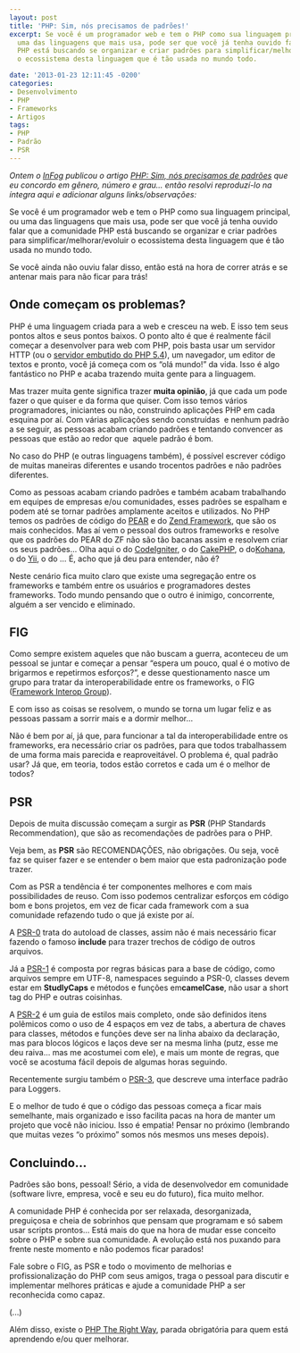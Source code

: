 ```yaml
---
layout: post
title: 'PHP: Sim, nós precisamos de padrões!'
excerpt: Se você é um programador web e tem o PHP como sua linguagem principal, ou
  uma das linguagens que mais usa, pode ser que você já tenha ouvido falar que a comunidade
  PHP está buscando se organizar e criar padrões para simplificar/melhorar/evoluir
  o ecossistema desta linguagem que é tão usada no mundo todo.

date: '2013-01-23 12:11:45 -0200'
categories:
- Desenvolvimento
- PHP
- Frameworks
- Artigos
tags:
- PHP
- Padrão
- PSR
---
```

<p><em>Ontem o <a href="http://infog.casoft.info/">InFog</a> publicou o artigo <a href="http://infog.casoft.info/2013/01/php-sim-nos-precisamos-de-padroes/">PHP: Sim, nós precisamos de padrões</a> que eu concordo em gênero, número e grau... então resolvi reproduzí-lo na íntegra aqui e adicionar alguns links/observações:</em></p>
<p>Se você é um programador web e tem o PHP como sua linguagem principal, ou uma das linguagens que mais usa, pode ser que você já tenha ouvido falar que a comunidade PHP está buscando se organizar e criar padrões para simplificar/melhorar/evoluir o ecossistema desta linguagem que é tão usada no mundo todo.</p>
<p>Se você ainda não ouviu falar disso, então está na hora de correr atrás e se antenar mais para não ficar para trás!</p>
<h2>Onde começam os problemas?</h2>
<p>PHP é uma linguagem criada para a web e cresceu na web. E isso tem seus pontos altos e seus pontos baixos. O ponto alto é que é realmente fácil começar a desenvolver para web com PHP, pois basta usar um servidor HTTP (ou o <a title="PHP 5.4 – Servidor interno" href="/php-5-4-servidor-interno">servidor embutido do PHP 5.4</a>), um navegador, um editor de textos e pronto, você já começa com os “olá mundo!” da vida. Isso é algo fantástico no PHP e acaba trazendo muita gente para a linguagem.</p>
<p>Mas trazer muita gente significa trazer <strong>muita opinião</strong>, já que cada um pode fazer o que quiser e da forma que quiser. Com isso temos vários programadores, iniciantes ou não, construindo aplicações PHP em cada esquina por aí. Com várias aplicações sendo construídas  e nenhum padrão a se seguir, as pessoas acabam criando padrões e tentando convencer as pessoas que estão ao redor que  aquele padrão é bom.</p>
<p>No caso do PHP (e outras linguagens também), é possível escrever código de muitas maneiras diferentes e usando trocentos padrões e não padrões diferentes.</p>
<p>Como as pessoas acabam criando padrões e também acabam trabalhando em equipes de empresas e/ou comunidades, esses padrões se espalham e podem até se tornar padrões amplamente aceitos e utilizados. No PHP temos os padrões de código do <a title="Padrões do PEAR" href="http://pear.php.net/manual/en/standards.php">PEAR</a> e do <a title="Padrão Zend Framework" href="http://framework.zend.com/manual/1.12/en/coding-standard.html">Zend Framework</a>, que são os mais conhecidos. Mas aí vem o pessoal dos outros frameworks e resolve que os padrões do PEAR do ZF não são tão bacanas assim e resolvem criar os seus padrões… Olha aqui o do <a title="Estilos do CodeIgniter" href="http://ellislab.com/codeigniter/user-guide/general/styleguide.html">CodeIgniter</a>, o do <a title="Estilos do CakePHP" href="http://book.cakephp.org/2.0/en/contributing/cakephp-coding-conventions.html">CakePHP</a>, o do<a title="Estilos do Kohana" href="http://kohanaframework.org/3.3/guide/kohana/conventions">Kohana</a>, o do <a title="Estilos do Yii" href="http://www.yiiframework.com/wiki/102/code-style">Yii</a>, o do … É, acho que já deu para entender, não é?</p>
<p>Neste cenário fica muito claro que existe uma segregação entre os frameworks e também entre os usuários e programadores destes frameworks. Todo mundo pensando que o outro é inimigo, concorrente, alguém a ser vencido e eliminado.</p>
<h2>FIG</h2>
<p>Como sempre existem aqueles que não buscam a guerra, aconteceu de um pessoal se juntar e começar a pensar “espera um pouco, qual é o motivo de brigarmos e repetirmos esforços?”, e desse questionamento nasce um grupo para tratar da interoperabilidade entre os frameworks, o FIG (<a title="Site do FIG" href="http://www.php-fig.org/">Framework Interop Group</a>).</p>
<p>E com isso as coisas se resolvem, o mundo se torna um lugar feliz e as pessoas passam a sorrir mais e a dormir melhor…</p>
<p>Não é bem por aí, já que, para funcionar a tal da interoperabilidade entre os frameworks, era necessário criar os padrões, para que todos trabalhassem de uma forma mais parecida e reaproveitável. O problema é, qual padrão usar? Já que, em teoria, todos estão corretos e cada um é o melhor de todos?</p>
<h2>PSR</h2>
<p>Depois de muita discussão começam a surgir as <strong>PSR</strong> (PHP Standards Recommendation), que são as recomendações de padrões para o PHP.</p>
<p>Veja bem, as <strong>PSR</strong> são RECOMENDAÇÕES, não obrigações. Ou seja, você faz se quiser fazer e se entender o bem maior que esta padronização pode trazer.</p>
<p>Com as PSR a tendência é ter componentes melhores e com mais possibilidades de reuso. Com isso podemos centralizar esforços em código bom e bons projetos, em vez de ficar cada framework com a sua comunidade refazendo tudo o que já existe por aí.</p>
<p>A <a href="https://github.com/php-fig/fig-standards/blob/master/accepted/PSR-0.md">PSR-0</a> trata do autoload de classes, assim não é mais necessário ficar fazendo o famoso <strong>include</strong> para trazer trechos de código de outros arquivos.</p>
<p>Já a <a title="PSR-1" href="https://github.com/php-fig/fig-standards/blob/master/accepted/PSR-1-basic-coding-standard.md">PSR-1</a> é composta por regras básicas para a base de código, como arquivos sempre em UTF-8, namespaces seguindo a PSR-0, classes devem estar em <strong>StudlyCaps</strong> e métodos e funções em<strong>camelCase</strong>, não usar a short tag do PHP e outras coisinhas.</p>
<p>A <a title="PSR-2" href="https://github.com/php-fig/fig-standards/blob/master/accepted/PSR-2-coding-style-guide.md">PSR-2</a> é um guia de estilos mais completo, onde são definidos itens polêmicos como o uso de 4 espaços em vez de tabs, a abertura de chaves para classes, métodos e funções deve ser na linha abaixo da declaração, mas para blocos lógicos e laços deve ser na mesma linha (putz, esse me deu raiva… mas me acostumei com ele), e mais um monte de regras, que você se acostuma fácil depois de algumas horas seguindo.</p>
<p>Recentemente surgiu também o <a href="https://github.com/php-fig/fig-standards/blob/master/accepted/PSR-3-logger-interface.md">PSR-3</a>, que descreve uma interface padrão para Loggers.</p>
<p>E o melhor de tudo é que o código das pessoas começa a ficar mais semelhante, mais organizado e isso facilita pacas na hora de manter um projeto que você não iniciou. Isso é empatia! Pensar no próximo (lembrando que muitas vezes “o próximo” somos nós mesmos uns meses depois).</p>
<h2>Concluindo…</h2>
<p>Padrões são bons, pessoal! Sério, a vida de desenvolvedor em comunidade (software livre, empresa, você e seu eu do futuro), fica muito melhor.</p>
<p>A comunidade PHP é conhecida por ser relaxada, desorganizada, preguiçosa e cheia de sobrinhos que pensam que programam e só sabem usar scripts prontos… Está mais do que na hora de mudar esse conceito sobre o PHP e sobre sua comunidade. A evolução está nos puxando para frente neste momento e não podemos ficar parados!</p>
<p>Fale sobre o FIG, as PSR e todo o movimento de melhorias e profissionalização do PHP com seus amigos, traga o pessoal para discutir e implementar melhores práticas e ajude a comunidade PHP a ser reconhecida como capaz.</p>
<p>(...)</p>
<div>
<p>Além disso, existe o <a title="PHP The Right Way" href="http://www.phptherightway.com/">PHP The Right Way</a>, parada obrigatória para quem está aprendendo e/ou quer melhorar.</p>
</div>
